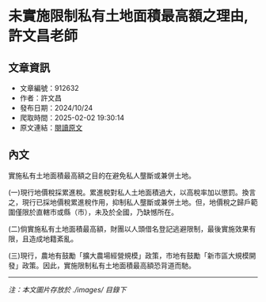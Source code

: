 # 未實施限制私有土地面積最高額之理由,許文昌老師

## 文章資訊
- 文章編號：912632
- 作者：許文昌
- 發布日期：2024/10/24
- 爬取時間：2025-02-02 19:30:14
- 原文連結：[閱讀原文](https://real-estate.get.com.tw/Columns/detail.aspx?no=912632)

## 內文
實施私有土地面積最高額之目的在避免私人壟斷或兼併土地。

(一)現行地價稅採累進稅。累進稅對私人土地面積過大，以高稅率加以懲罰。換言之，現行已採地價稅累進稅作用，抑制私人壟斷或兼併土地。但，地價稅之歸戶範圍僅限於直轄市或縣（市），未及於全國，乃缺憾所在。

(二)倘實施私有土地面積最高額，財團以人頭借名登記逃避限制，最後實施效果有限，且造成地籍紊亂。

(三)現行，農地有鼓勵「擴大農場經營規模」政策，市地有鼓勵「新市區大規模開發」政策。因此，實施限制私有土地面積最高額恐背道而馳。

---
*注：本文圖片存放於 ./images/ 目錄下*
